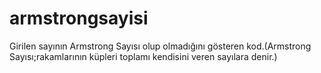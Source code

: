 # armstrongsayisi
 Girilen sayının Armstrong Sayısı olup olmadığını gösteren kod.(Armstrong Sayısı;rakamlarının küpleri toplamı kendisini veren sayılara denir.)
